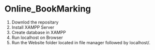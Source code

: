 # Online_BookMarking
1. Downlod the repositary
2. Install XAMPP Server
3. Create database in XAMPP 
4. Run localhost on Browser
5. Run the Website folder located in file manager followed by localhost/.
